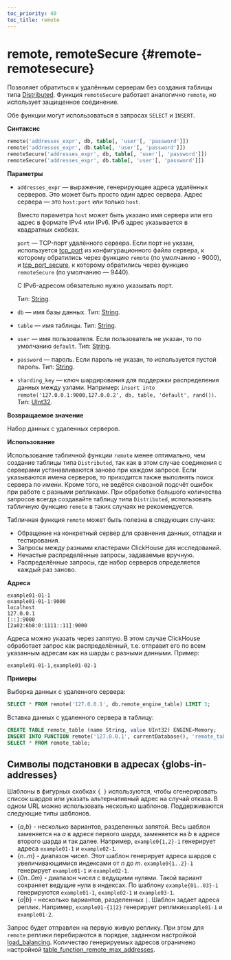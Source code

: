 ```yaml
---
toc_priority: 40
toc_title: remote
---
```


# remote, remoteSecure {#remote-remotesecure}

Позволяет обратиться к удалённым серверам без создания таблицы типа [Distributed](../../engines/table-engines/special/distributed.md). Функция `remoteSecure` работает аналогично `remote`, но использует защищенное соединение.

Обе функции могут использоваться в запросах `SELECT` и `INSERT`.

**Синтаксис**

``` sql
remote('addresses_expr', db, table[, 'user'[, 'password']])
remote('addresses_expr', db.table[, 'user'[, 'password']])
remoteSecure('addresses_expr', db, table[, 'user'[, 'password']])
remoteSecure('addresses_expr', db.table[, 'user'[, 'password']])
```

**Параметры**

- `addresses_expr` — выражение, генерирующее адреса удалённых серверов. Это может быть просто один адрес сервера. Адрес сервера — это `host:port` или только `host`.

    Вместо параметра `host` может быть указано имя сервера или его адрес в формате IPv4 или IPv6. IPv6 адрес указывается в квадратных скобках.
	
	`port` — TCP-порт удалённого сервера. Если порт не указан, используется [tcp_port](../../operations/server-configuration-parameters/settings.md#server_configuration_parameters-tcp_port) из конфигурационного файла сервера, к которому обратились через функцию `remote` (по умолчанию - 9000), и [tcp_port_secure](../../operations/server-configuration-parameters/settings.md#server_configuration_parameters-tcp_port_secure), к которому обратились через функцию `remoteSecure` (по умолчанию — 9440).

    С IPv6-адресом обязательно нужно указывать порт.

    Тип: [String](../../sql-reference/data-types/string.md).

- `db` — имя базы данных. Тип: [String](../../sql-reference/data-types/string.md).
- `table` — имя таблицы. Тип: [String](../../sql-reference/data-types/string.md).
- `user` — имя пользователя. Если пользователь не указан, то по умолчанию `default`. Тип: [String](../../sql-reference/data-types/string.md).
- `password` — пароль. Если пароль не указан, то используется пустой пароль. Тип: [String](../../sql-reference/data-types/string.md).
- `sharding_key` — ключ шардирования для поддержки распределения данных между узлами. Например: `insert into remote('127.0.0.1:9000,127.0.0.2', db, table, 'default', rand())`. Тип: [UInt32](../../sql-reference/data-types/int-uint.md).

**Возвращаемое значение**

Набор данных с удаленных серверов.

**Использование**

Использование табличной функции `remote` менее оптимально, чем создание таблицы типа `Distributed`, так как в этом случае соединения с серверами устанавливаются заново при каждом запросе. Если указываются имена серверов, то приходится также выполнять поиск сервера по имени. Кроме того, не ведётся сквозной подсчёт ошибок при работе с разными репликами. При обработке большого количества запросов всегда создавайте таблицу типа `Distributed`, использовать табличную функцию `remote` в таких случаях не рекомендуется.

Табличная функция `remote` может быть полезна в следующих случаях:

-   Обращение на конкретный сервер для сравнения данных, отладки и тестирования.
-   Запросы между разными кластерами ClickHouse для исследований.
-   Нечастые распределённые запросы, задаваемые вручную.
-   Распределённые запросы, где набор серверов определяется каждый раз заново.

**Адреса**

``` text
example01-01-1
example01-01-1:9000
localhost
127.0.0.1
[::]:9000
[2a02:6b8:0:1111::11]:9000
```

Адреса можно указать через запятую. В этом случае ClickHouse обработает запрос как распределённый, т.е. отправит его по всем указанным адресам как на шарды с разными данными. Пример:

``` text
example01-01-1,example01-02-1
```

**Примеры**

Выборка данных с удаленного сервера:

``` sql
SELECT * FROM remote('127.0.0.1', db.remote_engine_table) LIMIT 3;
```

Вставка данных с удаленного сервера в таблицу:

``` sql
CREATE TABLE remote_table (name String, value UInt32) ENGINE=Memory;
INSERT INTO FUNCTION remote('127.0.0.1', currentDatabase(), 'remote_table') VALUES ('test', 42);
SELECT * FROM remote_table;
```

## Символы подстановки в адресах {globs-in-addresses}

Шаблоны в фигурных скобках `{ }` используются, чтобы сгенерировать список шардов или указать альтернативный адрес на случай отказа. В одном URL можно использовать несколько шаблонов.
Поддерживаются следующие типы шаблонов.

- {*a*,*b*} - несколько вариантов, разделенных запятой. Весь шаблон заменяется на *a* в адресе первого шарда, заменяется на *b* в адресе второго шарда и так далее. Например, `example0{1,2}-1` генерирует адреса `example01-1` и `example02-1`.
- {*n*..*m*} - диапазон чисел. Этот шаблон генерирует адреса шардов с увеличивающимися индексами от *n* до *m*. `example0{1..2}-1` генерирует `example01-1` и `example02-1`.
- {*0n*..*0m*} - диапазон чисел с ведущими нулями. Такой вариант сохраняет ведущие нули в индексах. По шаблону `example{01..03}-1` генерируются `example01-1`, `example02-1` и `example03-1`.
- {*a*|*b*} - несколько вариантов, разделенных `|`. Шаблон задает адреса реплик. Например, `example01-{1|2}` генерирует реплики`example01-1` и `example01-2`.

Запрос будет отправлен на первую живую реплику. При этом для `remote` реплики перебираются в порядке, заданном настройкой [load_balancing](../../operations/settings/settings.md#settings-load_balancing).
Количество генерируемых адресов ограничено настройкой [table_function_remote_max_addresses](../../operations/settings/settings.md#table_function_remote_max_addresses).
